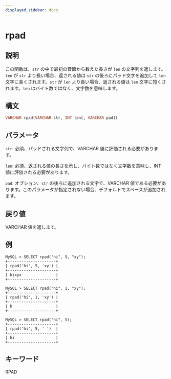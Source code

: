 ```yaml
---
displayed_sidebar: docs
---
```


# rpad

## 説明

この関数は、`str` の中で最初の音節から数えた長さが `len` の文字列を返します。`len` が `str` より長い場合、返される値は `str` の後ろにパッド文字を追加して `len` 文字に長くされます。`str` が `len` より長い場合、返される値は `len` 文字に短くされます。`len` はバイト数ではなく、文字数を意味します。

## 構文

```Haskell
VARCHAR rpad(VARCHAR str, INT len[, VARCHAR pad])
```

## パラメータ

`str`: 必須、パッドされる文字列で、VARCHAR 値に評価される必要があります。

`len`: 必須、返される値の長さを示し、バイト数ではなく文字数を意味し、INT 値に評価される必要があります。

`pad`: オプション、`str` の後ろに追加される文字で、VARCHAR 値である必要があります。このパラメータが指定されない場合、デフォルトでスペースが追加されます。

## 戻り値

VARCHAR 値を返します。

## 例

```Plain Text
MySQL > SELECT rpad("hi", 5, "xy");
+---------------------+
| rpad('hi', 5, 'xy') |
+---------------------+
| hixyx               |
+---------------------+

MySQL > SELECT rpad("hi", 1, "xy");
+---------------------+
| rpad('hi', 1, 'xy') |
+---------------------+
| h                   |
+---------------------+

MySQL > SELECT rpad("hi", 5);
+---------------------+
| rpad('hi', 5, ' ')  |
+---------------------+
| hi                  |
+---------------------+
```

## キーワード

RPAD